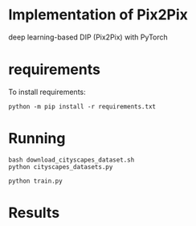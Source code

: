 # Implementation of Pix2Pix
deep learning-based DIP (Pix2Pix) with PyTorch
# requirements
To install requirements:
```
python -m pip install -r requirements.txt
```

# Running

```
bash download_cityscapes_dataset.sh
python cityscapes_datasets.py
```

```
python train.py
```

# Results


